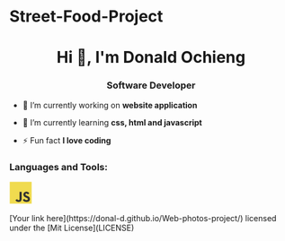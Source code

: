 # Street-Food-Project
<h1 align="center">Hi 👋, I'm Donald Ochieng</h1>
<h3 align="center">Software Developer</h3>

- 🔭 I’m currently working on **website application**

- 🌱 I’m currently learning **css, html and javascript**

- ⚡ Fun fact **I love coding**


<h3 align="left">Languages and Tools:</h3>
<p align="left"> <a href="https://developer.mozilla.org/en-US/docs/Web/JavaScript" target="_blank"> <img src="https://raw.githubusercontent.com/devicons/devicon/master/icons/javascript/javascript-original.svg" alt="javascript" width="40" height="40"/> </a> </p>
[Your link here](https://donal-d.github.io/Web-photos-project/)
licensed under the [Mit License](LICENSE)

